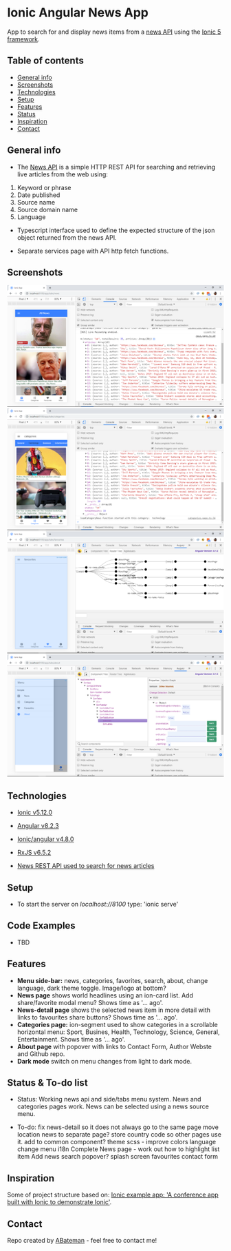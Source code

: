 # Ionic Angular News App

App to search for and display news items from a [news API](https://newsapi.org/) using the [Ionic 5 framework](https://ionicframework.com/docs).

## Table of contents

* [General info](#general-info)
* [Screenshots](#screenshots)
* [Technologies](#technologies)
* [Setup](#setup)
* [Features](#features)
* [Status](#status)
* [Inspiration](#inspiration)
* [Contact](#contact)

## General info

* The [News API](https://newsapi.org/) is a simple HTTP REST API for searching and retrieving live articles from the web using:

1. Keyword or phrase
2. Date published
3. Source name
4. Source domain name
5. Language

* Typescript interface used to define the expected structure of the json object returned from the news API.

* Separate services page with API http fetch functions.

## Screenshots

![Ionic page](./img/news-page.png)
![Ionic page](./img/categories-page.png)
![Ionic page](./img/favourites-page.png)
![Ionic page](./img/about-page.png)

## Technologies

* [Ionic v5.12.0](https://ionicframework.com/)

* [Angular v8.2.3](https://angular.io/)

* [Ionic/angular v4.8.0](https://www.npmjs.com/package/@ionic/angular)

* [RxJS v6.5.2](https://reactivex.io/)

* [News REST API used to search for news articles](https://newsapi.org/)

## Setup

* To start the server on _localhost://8100_ type: 'ionic serve'

## Code Examples

* TBD

## Features

* **Menu side-bar:** news, categories, favorites, search, about, change language, dark theme toggle. Image/logo at bottom?
* **News page** shows world headlines using an ion-card list. Add share/favorite modal menu? Shows time as '... ago'.
* **News-detail page** shows the selected news item in more detail with links to favourites share buttons? Shows time as '... ago'.
* **Categories page:** ion-segment used to show categories in a scrollable horizontal menu: Sport, Busines, Health, Technology, Science, General, Entertainment. Shows time as '... ago'.
* **About page** with popover with links to Contact Form, Author Webste and Github repo.
* **Dark mode** switch on menu changes from light to dark mode.

## Status & To-do list

* Status: Working news api and side/tabs menu system. News and categories pages work. News can be selected using a news source menu.

* To-do:
fix news-detail so it does not always go to the same page
move location news to separate page?
store country code so other pages use it. add to common component?
theme scss - improve colors
language change menu i18n
Complete News page - work out how to highlight list item
Add news search popover?
splash screen
favourites
contact form

## Inspiration

Some of project structure based on: [Ionic example app: 'A conference app built with Ionic to demonstrate Ionic'](https://github.com/ionic-team/ionic-conference-app).

## Contact

Repo created by [ABateman](https://www.andrewbateman.org) - feel free to contact me!
